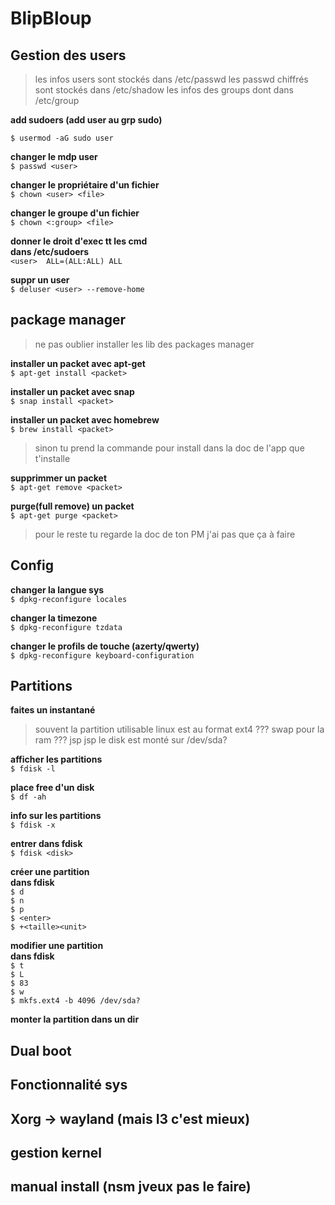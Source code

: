 # BlipBloup  

## Gestion des users

> les infos users sont stockés dans /etc/passwd
> les passwd chiffrés sont stockés dans /etc/shadow
> les infos des groups dont dans /etc/group

**add sudoers (add user au grp sudo)**

`$ usermod -aG sudo user`  

**changer le mdp user**  
`$ passwd <user>`  

**changer le propriétaire d'un fichier**  
`$ chown <user> <file>`  

**changer le groupe d'un fichier**  
`$ chown <:group> <file>`  

**donner le droit d'exec tt les cmd**  
__dans /etc/sudoers__  
`<user>  ALL=(ALL:ALL) ALL`  

**suppr un user**  
`$ deluser <user> --remove-home`  


## package manager

> ne pas oublier installer les lib des packages manager

**installer un packet avec apt-get**  
`$ apt-get install <packet>`  

**installer un packet avec snap**  
`$ snap install <packet>`  

**installer un packet avec homebrew**  
`$ brew install <packet>`  

> sinon tu prend la commande pour install dans la doc de l'app que t'installe

**supprimmer un packet**  
`$ apt-get remove <packet>`  

**purge(full remove) un packet**  
`$ apt-get purge <packet>`  

> pour le reste tu regarde la doc de ton PM j'ai pas que ça à faire


## Config

**changer la langue sys**  
`$ dpkg-reconfigure locales`  

**changer la timezone**  
`$ dpkg-reconfigure tzdata`  

**changer le profils de touche (azerty/qwerty)**  
`$ dpkg-reconfigure keyboard-configuration`  


## Partitions

**faites un instantané**  


> souvent la partition utilisable linux est au format ext4
> ??? swap pour la ram ???
> jsp
> jsp
> le disk est monté sur /dev/sda?

**afficher les partitions**  
`$ fdisk -l`  

**place free d'un disk**  
`$ df -ah`  

**info sur les partitions**  
`$ fdisk -x`  

**entrer dans fdisk**  
`$ fdisk <disk>`                    <!-- disk : disk sur lequel on veut faire la partition --->  

**créer une partition**   
__dans fdisk__    
`$ d`                               <!-- suppr toute les partition existantes--->  
`$ n`                               <!-- ajouter une nouvelle partition --->  
`$ p`                               <!-- partition primaire --->  
`$ <enter>`                         <!-- appuyer sur entrer --->  
`$ +<taille><unit>`                 <!-- ex : $ +11G --->  

**modifier une partition**  
__dans fdisk__  
`$ t`                               <!-- change le type de la partition --->  
`$ L`                               <!-- lister tout les codes --->  
`$ 83`                              <!-- choisit linux dans le code HEX listé précedemment--->  
`$ w`                               <!-- quitte fdisk --->  
`$ mkfs.ext4 -b 4096 /dev/sda?`     <!-- ext4 : format de la partition; blocks de 4096 octets; /dev/sda1 : disk sur lesuel on monte la partition --->  

**monter la partition dans un dir**  



## Dual boot


## Fonctionnalité sys


## Xorg -> wayland (mais I3 c'est mieux)


## gestion kernel


## manual install (nsm jveux pas le faire)

